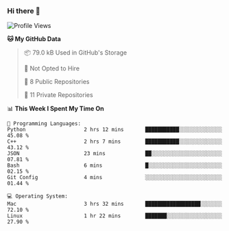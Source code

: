### Hi there 👋

<!--
**huayuan4396/huayuan4396** is a ✨ _special_ ✨ repository because its `README.md` (this file) appears on your GitHub profile.

Here are some ideas to get you started:

- 🔭 I’m currently working on ...
- 🌱 I’m currently learning ...
- 👯 I’m looking to collaborate on ...
- 🤔 I’m looking for help with ...
- 💬 Ask me about ...
- 📫 How to reach me: ...
- 😄 Pronouns: ...
- ⚡ Fun fact: ...
-->

<!--START_SECTION:waka-->
![Profile Views](http://img.shields.io/badge/Profile%20Views-1-blue)

**🐱 My GitHub Data** 

> 📦 79.0 kB Used in GitHub's Storage 
 > 
> 🚫 Not Opted to Hire
 > 
> 📜 8 Public Repositories 
 > 
> 🔑 11 Private Repositories 
 > 
📊 **This Week I Spent My Time On** 

```text
💬 Programming Languages: 
Python                   2 hrs 12 mins       ███████████░░░░░░░░░░░░░░   45.08 % 
C++                      2 hrs 7 mins        ███████████░░░░░░░░░░░░░░   43.12 % 
JSON                     23 mins             ██░░░░░░░░░░░░░░░░░░░░░░░   07.81 % 
Bash                     6 mins              █░░░░░░░░░░░░░░░░░░░░░░░░   02.15 % 
Git Config               4 mins              ░░░░░░░░░░░░░░░░░░░░░░░░░   01.44 % 

💻 Operating System: 
Mac                      3 hrs 32 mins       ██████████████████░░░░░░░   72.10 % 
Linux                    1 hr 22 mins        ███████░░░░░░░░░░░░░░░░░░   27.90 % 
```


<!--END_SECTION:waka-->
